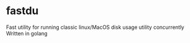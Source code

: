 # fastdu 

Fast utility for running classic linux/MacOS disk usage utility concurrently
Written in golang
